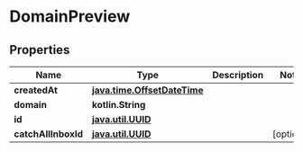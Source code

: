 
# DomainPreview

## Properties
Name | Type | Description | Notes
------------ | ------------- | ------------- | -------------
**createdAt** | [**java.time.OffsetDateTime**](java.time.OffsetDateTime) |  | 
**domain** | **kotlin.String** |  | 
**id** | [**java.util.UUID**](java.util.UUID) |  | 
**catchAllInboxId** | [**java.util.UUID**](java.util.UUID) |  |  [optional]



